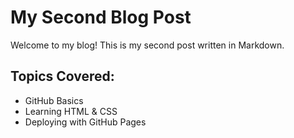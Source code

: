 # My Second Blog Post

Welcome to my blog! This is my second post written in Markdown.

## Topics Covered:
- GitHub Basics
- Learning HTML & CSS
- Deploying with GitHub Pages
